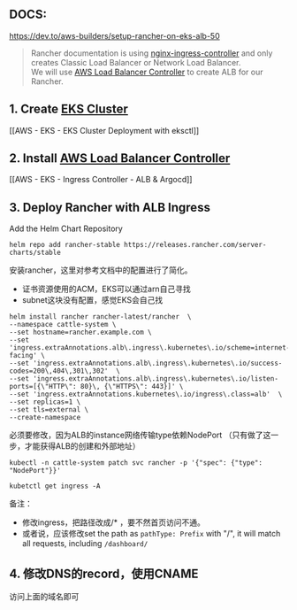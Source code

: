## DOCS:

https://dev.to/aws-builders/setup-rancher-on-eks-alb-50
>Rancher documentation is using [nginx-ingress-controller](https://kubernetes.github.io/ingress-nginx/) and only creates Classic Load Balancer or Network Load Balancer.  
>We will use [AWS Load Balancer Controller](https://kubernetes-sigs.github.io/aws-load-balancer-controller/) to create ALB for our Rancher.

## 1. Create [EKS Cluster](https://docs.aws.amazon.com/eks/latest/userguide/create-cluster.html)

[[AWS - EKS - EKS Cluster Deployment with eksctl]]

## 2. Install [AWS Load Balancer Controller](https://docs.aws.amazon.com/eks/latest/userguide/aws-load-balancer-controller.html#lbc-install-controller)

[[AWS - EKS - Ingress Controller - ALB & Argocd]]

## 3. Deploy Rancher with ALB Ingress

Add the Helm Chart Repository

```
helm repo add rancher-stable https://releases.rancher.com/server-charts/stable
```

安装rancher，这里对参考文档中的配置进行了简化。
- 证书资源使用的ACM，EKS可以通过arn自己寻找
- subnet这块没有配置，感觉EKS会自己找
```
helm install rancher rancher-latest/rancher  \ 
--namespace cattle-system \ 
--set hostname=rancher.example.com \
--set 'ingress.extraAnnotations.alb\.ingress\.kubernetes\.io/scheme=internet-facing' \
--set 'ingress.extraAnnotations.alb\.ingress\.kubernetes\.io/success-codes=200\,404\,301\,302'  \
--set 'ingress.extraAnnotations.alb\.ingress\.kubernetes\.io/listen-ports=[{\"HTTP\": 80}\, {\"HTTPS\": 443}]' \
--set 'ingress.extraAnnotations.kubernetes\.io/ingress\.class=alb'  \
--set replicas=1 \
--set tls=external \
--create-namespace
```

必须要修改，因为ALB的instance网络传输type依赖NodePort
（只有做了这一步，才能获得ALB的创建和外部地址）

```
kubectl -n cattle-system patch svc rancher -p '{"spec": {"type": "NodePort"}}'

kubetctl get ingress -A
```

备注：
- 修改ingress，把路径改成/* ，要不然首页访问不通。
- 或者说，应该修改set the path as `pathType: Prefix` with "/", it will match all requests, including `/dashboard/`

## 4. 修改DNS的record，使用CNAME

访问上面的域名即可